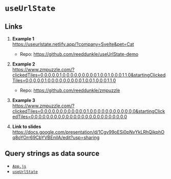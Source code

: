 # `useUrlState`

## Links

1. **Example 1** <br />
   https://useurlstate.netlify.app/?company=Svelte&pet=Cat

   - Repo: https://github.com/reeddunkle/useUrlState-demo

1. **Example 2** <br />
   https://www.zmpuzzle.com/?clickedTiles=0,0,0,0,0,1,0,0,0,0,0,0,0,0,0,1,0,0,1,0,0,0,1,1,0&startingClickedTiles=0,0,0,0,0,1,0,0,0,0,0,0,0,0,0,1,0,0,1,0,0,0,1,1,0

   - Repo: https://github.com/reeddunkle/zmpuzzle

1. **Example 3** <br />
   https://www.zmpuzzle.com/?clickedTiles=0,0,0,0,0,0,0,0,0,0,0,0,1,0,0,0,0,0,0,0,0,0,0,0,0&startingClickedTiles=0,0,0,0,0,0,0,0,0,0,0,0,0,0,0,0,0,0,0,0,0,0,0,0,0
1. **Link to slides** <br />
   https://docs.google.com/presentation/d/1Cgv99oESi0pNvYkLRhQikphOq8oYOrr69CbYVBEniIA/edit?usp=sharing

## Query strings as data source

- [`App.js`](./src/App.js)
- [`useUrlState`](./src/useUrlState/)
